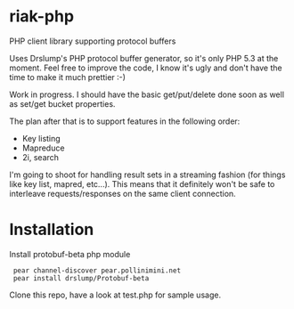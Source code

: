 riak-php
========

PHP client library supporting protocol buffers

Uses Drslump's PHP protocol buffer generator, so it's only PHP 5.3 at the moment. Feel free to improve the code, 
I know it's ugly and don't have the time to make it much prettier :-)

Work in progress. I should have the basic get/put/delete done soon as well as set/get bucket properties.

The plan after that is to support features in the following order:
 - Key listing 
 - Mapreduce 
 - 2i, search

I'm going to shoot for handling result sets in a streaming fashion (for things like key list, mapred, etc...). 
This means that it definitely won't be safe to interleave requests/responses on the same client connection.


Installation
============

Install protobuf-beta php module

     pear channel-discover pear.pollinimini.net
     pear install drslump/Protobuf-beta

Clone this repo, have a look at test.php for sample usage.